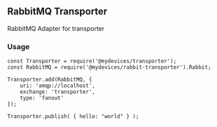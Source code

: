 ## RabbitMQ Transporter
RabbitMQ Adapter for transporter

### Usage

```
const Transporter = require('@mydevices/transporter');
const RabbitMQ = require('@mydevices/rabbit-transporter').Rabbit;

Transporter.add(RabbitMQ, {
    uri: 'amqp://localhost',
    exchange: 'transporter',
    type: 'fanout'
});

Transporter.publish( { hello: "world" } );

```